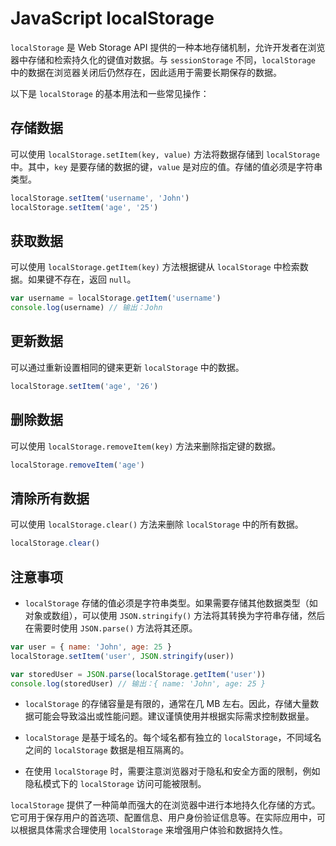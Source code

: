 # JavaScript localStorage

`localStorage` 是 Web Storage API 提供的一种本地存储机制，允许开发者在浏览器中存储和检索持久化的键值对数据。与 `sessionStorage` 不同，`localStorage` 中的数据在浏览器关闭后仍然存在，因此适用于需要长期保存的数据。

以下是 `localStorage` 的基本用法和一些常见操作：

## 存储数据

可以使用 `localStorage.setItem(key, value)` 方法将数据存储到 `localStorage` 中。其中，`key` 是要存储的数据的键，`value` 是对应的值。存储的值必须是字符串类型。

```javascript
localStorage.setItem('username', 'John')
localStorage.setItem('age', '25')
```

## 获取数据

可以使用 `localStorage.getItem(key)` 方法根据键从 `localStorage` 中检索数据。如果键不存在，返回 `null`。

```javascript
var username = localStorage.getItem('username')
console.log(username) // 输出：John
```

## 更新数据

可以通过重新设置相同的键来更新 `localStorage` 中的数据。

```javascript
localStorage.setItem('age', '26')
```

## 删除数据

可以使用 `localStorage.removeItem(key)` 方法来删除指定键的数据。

```javascript
localStorage.removeItem('age')
```

## 清除所有数据

可以使用 `localStorage.clear()` 方法来删除 `localStorage` 中的所有数据。

```javascript
localStorage.clear()
```

## 注意事项

- `localStorage` 存储的值必须是字符串类型。如果需要存储其他数据类型（如对象或数组），可以使用 `JSON.stringify()` 方法将其转换为字符串存储，然后在需要时使用 `JSON.parse()` 方法将其还原。

```javascript
var user = { name: 'John', age: 25 }
localStorage.setItem('user', JSON.stringify(user))

var storedUser = JSON.parse(localStorage.getItem('user'))
console.log(storedUser) // 输出：{ name: 'John', age: 25 }
```

- `localStorage` 的存储容量是有限的，通常在几 MB 左右。因此，存储大量数据可能会导致溢出或性能问题。建议谨慎使用并根据实际需求控制数据量。

- `localStorage` 是基于域名的。每个域名都有独立的 `localStorage`，不同域名之间的 `localStorage` 数据是相互隔离的。

- 在使用 `localStorage` 时，需要注意浏览器对于隐私和安全方面的限制，例如隐私模式下的 `localStorage` 访问可能被限制。

`localStorage` 提供了一种简单而强大的在浏览器中进行本地持久化存储的方式。它可用于保存用户的首选项、配置信息、用户身份验证信息等。在实际应用中，可以根据具体需求合理使用 `localStorage` 来增强用户体验和数据持久性。
